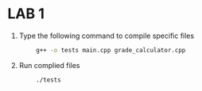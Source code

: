 # LAB 1

1. Type the following command to compile specific files
```bash
        g++ -o tests main.cpp grade_calculator.cpp

```
2. Run complied files
```bash
        ./tests
```
